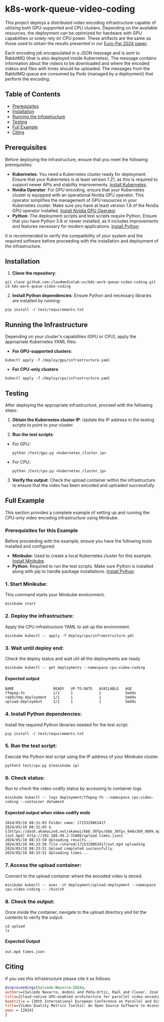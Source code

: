 # k8s-work-queue-video-coding

This project deploys a distributed video encoding infrastructure capable of utilizing both GPU-supported and CPU clusters. Depending on the available resources, the deployment can be optimized for hardware with GPU capabilities or solely rely on CPU power. These artifacts are the same as those used to obtain the results presented in our [Euro-Par 2024 paper](#citing). 

Each encoding job encapsulated in a JSON message and is sent to RabbitMQ (that is also deployed inside Kubernetes). The message contains information about the videos to be downloaded and where the encoded videos and files with times should be uploaded. The messages from the RabbitMQ queue are consumed by Pods (managed by a deployment) that perform the encoding.

## Table of Contents

- [Prerequisites](#prerequisites)
- [Installation](#installation)
- [Running the Infrastructure](#running-the-infrastructure)
- [Testing](#testing)
- [Full Example](#full-example)
- [Citing](#citing)

## Prerequisites

Before deploying the infrastructure, ensure that you meet the following prerequisites:

- **Kubernetes**: You need a Kubernetes cluster ready for deployment. Ensure that your Kubernetes is at least version 1.21, as this is required to support newer APIs and stability improvements. [Install Kubernetes](https://kubernetes.io/docs/setup/).
- **Nvidia Operator**: For GPU encoding, ensure that your Kubernetes cluster is equipped with an operational Nvidia GPU operator. This operator simplifies the management of GPU resources in your Kubernetes cluster. Make sure you have at least version 1.8 of the Nvidia GPU operator installed. [Install Nvidia GPU Operator](https://docs.nvidia.com/datacenter/cloud-native/gpu-operator/getting-started.html).
- **Python**: The deployment scripts and test scripts require Python. Ensure that you have Python 3.8 or newer installed, as it includes improvements and features necessary for modern applications. [Install Python](https://www.python.org/downloads/).

It is recommended to verify the compatibility of your system and the required software before proceeding with the installation and deployment of the infrastructure.


## Installation

1. **Clone the repository**:

```
git clone github.com:cloudmedialab-uv/k8s-work-queue-video-coding.git
cd k8s-work-queue-video-coding
```

2. **Install Python dependencies**:
Ensure Python and necessary libraries are installed by running:

```
pip install -r test/requirements.txt
```

## Running the Infrastructure

Depending on your cluster's capabilities (GPU or CPU), apply the appropriate Kubernetes YAML files:

- **For GPU-supported clusters**:

```
kubectl apply -f /deploy/gpu/infrastructure.yaml
```

- **For CPU-only clusters**

```
kubectl apply -f /deploy/cpu/infrastructure.yaml
```

## Testing

After deploying the appropriate infrastructure, proceed with the following steps:

1. **Obtain the Kubernetes cluster IP**:
 Update the IP address in the testing scripts to point to your cluster.
 
2. **Run the test scripts**:
 - For GPU:
   ```
   python /test/gpu.py <kubernetes_cluster_ip>
   ```
 - For CPU:
   ```
   python /test/cpu.py <kubernetes_cluster_ip>
   ```

3. **Verify the output**:
 Check the upload container within the infrastructure to ensure that the video has been encoded and uploaded successfully.


## Full Example

This section provides a complete example of setting up and running the CPU-only video encoding infrastructure using Minikube.

### Prerequisites for this Example

Before proceeding with the example, ensure you have the following tools installed and configured:

- **Minikube**: Used to create a local Kubernetes cluster for this example. [Install Minikube](https://minikube.sigs.k8s.io/docs/start/).
- **Python**: Required to run the test scripts. Make sure Python is installed along with pip to handle package installations. [Install Python](https://www.python.org/downloads/).

### 1. **Start Minikube**:
This command starts your Minikube environment.
```
minikube start
```
### 2. **Deploy the infrastructure**:
Apply the CPU infrastructure YAML to set up the environment.
```
minikube kubectl -- apply -f deploy/cpu/infraestructure.yml
```
### 3. **Wait until deploy end**:
Check the deploy status and wait util all the deployments are ready
```
minikube kubectl -- get deployments --namespace cpu-video-coding
```

####  Expected output

```
NAME                  READY   UP-TO-DATE   AVAILABLE   AGE
ffmpeg-fn             1/1     1            1           5m49s
rabbitmq-deployment   1/1     1            1           5m49s
upload-deployment     1/1     1            1           5m48s
```

### 4. **Install Python dependencies**:
Install the required Python libraries needed for the test script.
```
pip install -r test/requirements.txt
```
### 5. **Run the test script**:
Execute the Python test script using the IP address of your Minikube cluster.
```
python3 test/cpu.py $(minikube ip)
```
### 6. **Check status**:
Run to check the video codify status by accessing to container logs
```
minikube kubectl -- logs deployment/ffmpeg-fn --namespace cpu-video-coding --container datamesh
```

####  Expected output when video codify ends

```
2024/05/10 08:31:03 Folder name: 1715329863417
2024/05/10 08:31:03 &{[https://dash.akamaized.net/akamai/bbb_30fps/bbb_30fps_640x360_800k.mp4] [out.mp4] http://192.168.49.2:31808/upload times.json}
2024/05/10 08:33:50 Uploading results...
2024/05/10 08:33:50 file /shared/1715329863417/out.mp4 uploading
2024/05/10 08:33:51 Upload completed successfully.
2024/05/10 08:33:51 Uploading times...
```
### 7. **Access the upload container**:
Connect to the upload container where the encoded video is stored.
```
minikube kubectl -- exec -it deployment/upload-deployment --namespace cpu-video-coding -- /bin/sh
```
### 8. **Check the output**:
Once inside the container, navigate to the upload directory and list the contents to verify the output.

```
cd upload
ls
```

#### Expected Output

```
out.mp4 times.json
```



## Citing

If you use this infrastructure please cite it as follows:

```bib
@inproceedings{Salcedo-Navarro-2024a,
authors={Salcedo Navarro, Andoni and Peña-Ortiz, Raúl and Claver, José M., and Garcia-Pineda, Miguel and Gutiérrez Aguado, Juan},
title={Cloud-native GPU-enabled architecture for parallel video encoding}
booktitle = {30th International European Conference on Parallel and Distributed Computing (Euro-Par)},
title={Video Quality Metrics Toolkit: An Open Source Software to Assess Video Quality},
year = {2024}
}
```
